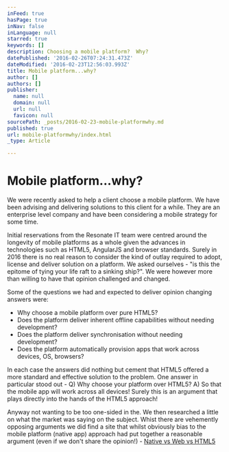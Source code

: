 ```yaml
---
inFeed: true
hasPage: true
inNav: false
inLanguage: null
starred: true
keywords: []
description: Choosing a mobile platform?  Why?
datePublished: '2016-02-26T07:24:31.473Z'
dateModified: '2016-02-23T12:56:03.993Z'
title: Mobile platform...why?
author: []
authors: []
publisher:
  name: null
  domain: null
  url: null
  favicon: null
sourcePath: _posts/2016-02-23-mobile-platformwhy.md
published: true
url: mobile-platformwhy/index.html
_type: Article

---
```

# Mobile platform...why?

We were recently asked to help a client choose a mobile platform.  We have been advising and delivering solutions to this client for a while.  They are an enterprise level company and have been considering a mobile strategy for some time.

Initial reservations from the Resonate IT team were centred around the longevity of mobile platforms as a whole given the advances in technologies such as HTML5, AngularJS and browser standards.  Surely in 2016 there is no real reason to consider the kind of outlay required to adopt, license and deliver solution on a platform.  We asked ourselves - "is this the epitome of tying your life raft to a sinking ship?".   We were however more than willing to have that opinion challenged and changed.

Some of the questions we had and expected to deliver opinion changing answers were:

* Why choose a mobile platform over pure HTML5?
* Does the platform deliver inherent offline capabilities without needing development?
* Does the platform deliver synchronisation without needing development?
* Does the platform automatically provision apps that work across devices, OS, browsers?

In each case the answers did nothing but cement that HTML5 offered a more standard and effective solution to the problem.  One answer in particular stood out - Q) Why choose your platform over HTML5? A) So that the mobile app will work across all devices!  Surely this is an argument that plays directly into the hands of the HTML5 approach!

Anyway not wanting to be too one-sided in the. We then researched a little on what the market was saying on the subject.  Whist there are vehemently opposing arguments we did find a site that whilst obviously bias to the mobile platform (native app) approach had put together a reasonable argument (even if we don't share the opinion!) - [Native vs Web vs HTML5][0]

[0]: https://www.mobilesmith.com/html5-vs-native-debate-is-over/